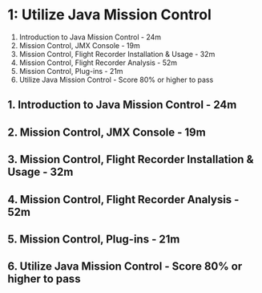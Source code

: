 # 1: Utilize Java Mission Control

1. Introduction to Java Mission Control - 24m
2. Mission Control, JMX Console - 19m
3. Mission Control, Flight Recorder Installation & Usage - 32m
4. Mission Control, Flight Recorder Analysis - 52m
5. Mission Control, Plug-ins - 21m
6. Utilize Java Mission Control - Score 80% or higher to pass


## 1. Introduction to Java Mission Control - 24m
## 2. Mission Control, JMX Console - 19m
## 3. Mission Control, Flight Recorder Installation & Usage - 32m
## 4. Mission Control, Flight Recorder Analysis - 52m
## 5. Mission Control, Plug-ins - 21m
## 6. Utilize Java Mission Control - Score 80% or higher to pass
